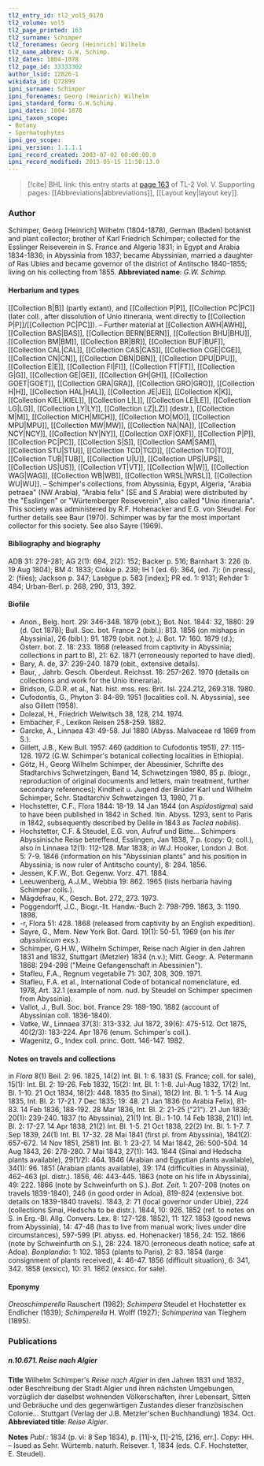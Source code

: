 ```yaml
---
tl2_entry_id: tl2_vol5_0170
tl2_volume: vol5
tl2_page_printed: 163
tl2_surname: Schimper
tl2_forenames: Georg [Heinrich] Wilhelm
tl2_name_abbrev: G.W. Schimp.
tl2_dates: 1804-1878
tl2_page_id: 33333302
author_lsid: 12826-1
wikidata_id: Q72899
ipni_surname: Schimper
ipni_forenames: Georg (Heinrich) Wilhelm
ipni_standard_form: G.W.Schimp.
ipni_dates: 1804-1878
ipni_taxon_scope: 
- Botany
- Spermatophytes
ipni_geo_scope: 
ipni_version: 1.1.1.1
ipni_record_created: 2003-07-02 00:00:00.0
ipni_record_modified: 2013-05-15 11:50:13.0
---
```



> [!cite] BHL link: this entry starts at [page 163](https://www.biodiversitylibrary.org/page/33333302) of TL-2 Vol. V.
> Supporting pages: [[Abbreviations|abbreviations]], [[Layout key|layout key]].

### Author

Schimper, Georg \[Heinrich\] Wilhelm (1804-1878), German (Baden) botanist and plant collector; brother of Karl Friedrich Schimper; collected for the Esslinger Reiseverein in S. France and Algeria 1831; in Egypt and Arabia 1834-1836; in Abyssinia from 1837; became Abyssinian, married a daughter of Ras Ubies and became governor of the district of Antitscho 1840-1855; living on his collecting from 1855. 
**Abbreviated name**: *G.W. Schimp.*

#### Herbarium and types

[[Collection B|B]] (partly extant), and [[Collection P|P]], [[Collection PC|PC]] (later coll., after dissolution of Unio itineraria, went directly to [[Collection P|P]]/[[Collection PC|PC]]). – Further material at [[Collection AWH|AWH]], [[Collection BAS|BAS]], [[Collection BERN|BERN]], [[Collection BHU|BHU]], [[Collection BM|BM]], [[Collection BR|BR]], [[Collection BUF|BUF]], [[Collection CAL|CAL]], [[Collection CAS|CAS]], [[Collection CGE|CGE]], [[Collection CN|CN]], [[Collection DBN|DBN]], [[Collection DPU|DPU]], [[Collection E|E]], [[Collection FI|FI]], [[Collection FT|FT]], [[Collection G|G]], [[Collection GE|GE]], [[Collection GH|GH]], [[Collection GOET|GOET]], [[Collection GRA|GRA]], [[Collection GRO|GRO]], [[Collection H|H]], [[Collection HAL|HAL]], [[Collection JE|JE]], [[Collection K|K]], [[Collection KIEL|KIEL]], [[Collection L|L]], [[Collection LE|LE]], [[Collection LG|LG]], [[Collection LY|LY]], [[Collection LZ|LZ]] (destr.), [[Collection M|M]], [[Collection MICH|MICH]], [[Collection MO|MO]], [[Collection MPU|MPU]], [[Collection MW|MW]], [[Collection NA|NA]], [[Collection NCY|NCY]], [[Collection NY|NY]], [[Collection OXF|OXF]], [[Collection P|P]], [[Collection PC|PC]], [[Collection S|S]], [[Collection SAM|SAM]], [[Collection STU|STU]], [[Collection TCD|TCD]], [[Collection TO|TO]], [[Collection TUB|TUB]], [[Collection U|U]], [[Collection UPS|UPS]], [[Collection US|US]], [[Collection VT|VT]], [[Collection W|W]], [[Collection WAG|WAG]], [[Collection WB|WB]], [[Collection WRSL|WRSL]], [[Collection WU|WU]]. – Schimper's collections, from Abyssinia, Egypt, Algeria, "Arabia petraea" (NW Arabia), "Arabia felix" (SE and S Arabia) were distributed by the "Esslingen" or "Würtemberger Reiseverein", also called "Unio itineraria". This society was administered by R.F. Hohenacker and E.G. von Steudel. For further details see Baur (1970). Schimper was by far the most important collector for this society. See also Sayre (1969).

#### Bibliography and biography

ADB 31: 279-281; AG 2(1): 694, 2(2): 152; Backer p. 516; Barnhart 3: 226 (b. 19 Aug 1804); BM 4: 1833; Clokie p. 239; IH 1 (ed. 6): 364, (ed. 7): (in press), 2: (files); Jackson p. 347; Lasègue p. 583 \[index\]; PR ed. 1: 9131; Rehder 1: 484; Urban-Berl. p. 268, 290, 313, 392.

#### Biofile

- Anon., Belg. hort. 29: 346-348. 1879 (obit.); Bot. Not. 1844: 32, 1880: 29 (d. Oct 1878); Bull. Soc. bot. France 2 (bibl.): 813. 1856 (on mishaps in Abyssinia), 26 (bibl.): 91. 1879 (obit. not.); J. Bot. 17: 160. 1879 (d.); Österr. bot. Z. 18: 233. 1868 (released from captivity in Abyssinia; collections in part to B), 21: 62. 1871 (erroneously reported to have died).
- Bary, A. de, 37: 239-240. 1879 (obit., extensive details).
- Baur, , Jahrb. Gesch. Oberdeut. Reichsst. 16: 257-262. 1970 (details on collections and work for the Unio itineraria).
- Bridson, G.D.R. et al., Nat. hist. mss. res. Brit. Isl. 224.212, 269.318. 1980.
- Cufodontis, G., Phyton 3: 84-89. 1951 (localities coll. N. Abyssinia), see also Gillett (1958).
- Dolezal, H., Friedrich Welwitsch 38, 128, 214. 1974.
- Embacher, F., Lexikon Reisen 258-259. 1882.
- Garcke, A., Linnaea 43: 49-58. Jul 1880 (Abyss. Malvaceae rd 1869 from S.).
- Gillett, J.B., Kew Bull. 1957: 460 (addition to Cufodontis 1951), 27: 115-128. 1972 (G.W. Schimper's botanical collecting localities in Ethiopia).
- Götz, H., Georg Wilhelm Schimper, der Abessinier, Schrifte des Stadtarchivs Schwetzingen, Band 14, Schwetzingen 1980, 85 p. (biogr., reproduction of original documents and letters, main treatment, further secondary references); Kindheit u. Jugend der Brüder Karl und Wilhelm Schimper, Schr. Stadtarchiv Schwetzingen 13, 1980, 71 p.
- Hochstetter, C.F., Flora 1844: 18-19. 14 Jan 1844 (on *Aspidostigma*) said to have been published in 1842 in Sched. Itin. Abyss. 1293, sent to Paris in 1842, subsequently described by Delile in 1843 as *Teclea nobilis*).
- Hochstetter, C.F. & Steudel, E.G. von, Aufruf und Bitte... Schimpers Abyssinische Reise betreffend, Esslingen, Jan 1838, 7 p. (*copy*: G; coll.), also in Linnaea 12(1): 112-128. Mar 1838; *in* W.J. Hooker, London J. Bot. 5: 7-9. 1846 (information on his "Abyssinian plants" and his position in Abyssinia; is now ruler of Antitscho county), 8: 284. 1856.
- Jessen, K.F.W., Bot. Gegenw. Vorz. 471. 1884.
- Leeuwenberg, A.J.M., Webbia 19: 862. 1965 (lists herbaria having Schimper colls.).
- Mägdefrau, K., Gesch. Bot. 272, 273. 1973.
- Poggendorff, J.C., Biogr.-lit. Handw.-Buch 2: 798-799. 1863, 3: 1190. 1898.
- -r, Flora 51: 428. 1868 (released from captivity by an English expedition).
- Sayre, G., Mem. New York Bot. Gard. 19(1): 50-51. 1969 (on his *Iter abyssinicum* exs.).
- Schimper, G.H.W., Wilhelm Schimper, Reise nach Algier in den Jahren 1831 and 1832, Stuttgart (Metzler) 1834 (n.v.); Mitt. Geogr. A. Petermann 1868: 294-298 ("Meine Gefangenschaft in Abessinien").
- Stafleu, F.A., Regnum vegetabile 71: 307, 308, 309. 1971.
- Stafleu, F.A. et al., International Code of botanical nomenclature, ed. 1978, Art. 32.1 (example of nom. nud. by Steudel on Schimper specimen from Abyssinia).
- Vallot, J., Bull. Soc. bot. France 29: 189-190. 1882 (account of Abyssinian coll. 1836-1840).
- Vatke, W., Linnaea 37(3): 313-332. Jul 1872, 39(6): 475-512. Oct 1875, 40(2/3): 183-224. Apr 1876 (enum. Schimper's coll.).
- Wagenitz, G., Index coll. princ. Gott. 146-147. 1982.

#### Notes on travels and collections

in *Flora* 8(1) Beil. 2: 96. 1825, 14(2) Int. Bl. 1: 6. 1831 (S. France; coll. for sale), 15(1): Int. Bl. 2: 19-26. Feb 1832, 15(2): Int. Bl. 1: 1-8. Jul-Aug 1832, 17(2) Int. Bl. 1-10. 21 Oct 1834, 18(2): 448. 1835 (to Sinai), 18(2) Int. Bl. 1: 1-5. 14 Aug 1835, Int. Bl. 2: 17-21. 7 Dec 1835; 19: 48. 21 Jan 1836 (to Arabia Felix), 81-83. 14 Feb 1836, 188-192. 28 Mar 1836, Int. Bl. 2: 21-25 ("21"). 21 Jun 1836; 20(1): 239-240. 1837 (to Abyssinia), 21(1) Int. Bl.: 1-10. 14 Feb 1838, 21(1) Int. Bl. 2: 17-27. 14 Apr 1838, 21(2) Int. Bl. 1-5. 21 Oct 1838, 22(2) Int. Bl. 1: 1-7. 7 Sep 1839, 24(1) Int. Bl. 17-32. 28 Mai 1841 (first pl. from Abyssinia), 1841(2): 657-672. 14 Nov 1851, 2581) Int. Bl. 1: 23-27. 14 Mai 1842, 26: 500-504. 14 Aug 1843, 26: 278-280. 7 Mai 1843, 27(1): 143. 1844 (Sinai and Hedscha plants available), 29(1/2): 464. 1846 (Arabian and Egyptian plants available), 34(1): 96. 1851 (Arabian plants available), 39: 174 (difficulties in Abyssinia), 462-463 (pl. distr.). 1856, 46: 443-445. 1863 (note on his life in Abyssinia), 49: 222. 1866 (note by Schweinfurth on S.).
*Bot. Zeit.* 1: 207-208 (notes on travels 1839-1840), 246 (in good order in Adoa), 819-824 (extensive bot. details on 1839-1840 travels). 1843, 2: 71 (local governor under Ubie), 224 (collections Sinai, Hedscha to be distr.). 1844, 10: 926. 1852 (ref. to notes on S. in Erg.-Bl. Allg. Convers. Lex. 8: 127-128. 1852), 11: 127. 1853 (good news from Abyssinia), 14: 47-48 (has to live from manual work; lives under dire circumstances), 597-599 (Pl. abyss. ed. Hohenacker) 1856, 24: 152. 1866 (note by Schweinfurth on S.), 28: 224. 1870 (erroneous death notice; safe at Adoa).
*Bonplandia*: 1: 102. 1853 (plants to Paris), 2: 83. 1854 (large consignment of plants received), 4: 46-47. 1856 (difficult situation), 6: 341, 342. 1858 (exsicc), 10: 31. 1862 (exsicc. for sale).

#### Eponymy

*Oreoschimperella* Rauschert (1982); *Schimpera* Steudel et Hochstetter ex Endlicher (1839); *Schimperella* H. Wolff (1927); *Schimperina* van Tieghem (1895).

### Publications

##### n.10.671. Reise nach Algier

**Title**
Wilhelm Schimper's *Reise nach Algier* in den Jahren 1831 und 1832, oder Beschreibung der Stadt Algier und ihren nächsten Umgebungen, vorzüglich der daselbst wohnenden Völkerschaften, ihrer Lebensart, Sitten und Gebräuche und des gegenwärtigen Zustandes dieser französischen Colonie... Stuttgart (Verlag der J.B. Metzler'schen Buchhandlung) 1834. Oct.
**Abbreviated title**: *Reise Algier*.

**Notes**
*Publ*.: 1834 (p. vi: 8 Sep 1834), p. \[11\]-x, \[1\]-215, \[216, err.\]. *Copy*: HH. – Isued as Sehr. Würtemb. naturh. Reisever. 1, 1834 (eds. C.F. Hochstetter, E. Steudel).

